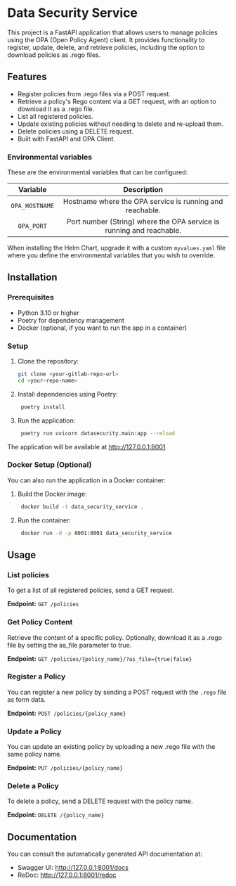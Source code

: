 # Data Security Service

This project is a FastAPI application that allows users to manage policies using the OPA (Open Policy Agent) client. It provides functionality to register, update, delete, and retrieve policies, including the option to download policies as .rego files.

## Features

- Register policies from .rego files via a POST request.
- Retrieve a policy's Rego content via a GET request, with an option to download it as a .rego file.
- List all registered policies.
- Update existing policies without needing to delete and re-upload them.
- Delete policies using a DELETE request.
- Built with FastAPI and OPA Client.

### Environmental variables

These are the environmental variables that can be configured:

|  **Variable**  |                            **Description**                           |
|:--------------:|:--------------------------------------------------------------------:|
| `OPA_HOSTNAME` |       Hostname where the OPA service is running and reachable.       |
|   `OPA_PORT`   | Port number (String) where the OPA service is running and reachable. |

When installing the Helm Chart, upgrade it with a custom `myvalues.yaml` file where you define the environmental variables that you wish to override.

## Installation

### Prerequisites

- Python 3.10 or higher
- Poetry for dependency management
- Docker (optional, if you want to run the app in a container)

### Setup

1. Clone the repository:

   ```bash
   git clone <your-gitlab-repo-url>
   cd <your-repo-name>

2. Install dependencies using Poetry:

   ```bash
    poetry install

3. Run the application:

   ```bash
    poetry run uvicorn datasecurity.main:app --reload

The application will be available at http://127.0.0.1:8001

### Docker Setup (Optional)
You can also run the application in a Docker container:

1. Build the Docker image:

   ```bash
    docker build -t data_security_service .

2. Run the container:

   ```bash
    docker run -d -p 8001:8001 data_security_service

## Usage

### List policies
To get a list of all registered policies, send a GET request.

**Endpoint:** `GET /policies`

### Get Policy Content
Retrieve the content of a specific policy. Optionally, download it as a .rego file by setting the as_file parameter to true.

**Endpoint:** `GET /policies/{policy_name}/?as_file={true|false}`

### Register a Policy
You can register a new policy by sending a POST request with the `.rego` file as form data.

**Endpoint:** `POST /policies/{policy_name}`

### Update a Policy
You can update an existing policy by uploading a new .rego file with the same policy name.

**Endpoint:** `PUT /policies/{policy_name}`

### Delete a Policy
To delete a policy, send a DELETE request with the policy name.

**Endpoint:** `DELETE /{policy_name}`


## Documentation
You can consult the automatically generated API documentation at:

- Swagger UI: http://127.0.0.1:8001/docs
- ReDoc: http://127.0.0.1:8001/redoc

